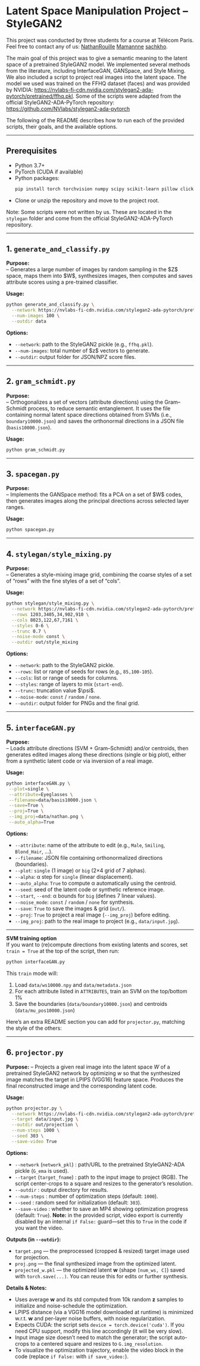 

# Latent Space Manipulation Project – StyleGAN2

This project was conducted by three students for a course at Télécom Paris. Feel free to contact any of us: [NathanRouille](https://github.com/NathanRouille) [Mamannne](https://github.com/Mamannne) [sachkho](https://github.com/sachkho/sachkho).

The main goal of this project was to give a semantic meaning to the latent space of a pretrained StyleGAN2 model. We implemented several methods from the literature, including InterfaceGAN, GANSpace, and Style Mixing. We also included a script to project real images into the latent space. The model we used was trained on the FFHQ dataset (faces) and was provided by NVIDIA: https://nvlabs-fi-cdn.nvidia.com/stylegan2-ada-pytorch/pretrained/ffhq.pkl. Some of the scripts were adapted from the official StyleGAN2-ADA-PyTorch repository: https://github.com/NVlabs/stylegan2-ada-pytorch

The following of the README describes how to run each of the provided scripts, their goals, and the available options.

---

## Prerequisites 

- Python 3.7+
- PyTorch (CUDA if available)
- Python packages:
  ```bash
  pip install torch torchvision numpy scipy scikit-learn pillow click
  ```
* Clone or unzip the repository and move to the project root.

Note: Some scripts were not written by us. These are located in the `stylegan` folder and come from the official StyleGAN2-ADA-PyTorch repository.

---

## 1. `generate_and_classify.py`

**Purpose:**  
– Generates a large number of images by random sampling in the \$Z\$ space, maps them into \$W\$, synthesizes images, then computes and saves attribute scores using a pre-trained classifier.

**Usage:**

```bash
python generate_and_classify.py \
  --network https://nvlabs-fi-cdn.nvidia.com/stylegan2-ada-pytorch/pretrained/ffhq.pkl \
  --num-images 100 \
  --outdir data
```

**Options:**

* `--network`: path to the StyleGAN2 pickle (e.g., `ffhq.pkl`).
* `--num-images`: total number of \$z\$ vectors to generate.
* `--outdir`: output folder for JSON/NPZ score files.

---

## 2. `gram_schmidt.py`

**Purpose:**  
– Orthogonalizes a set of vectors (attribute directions) using the Gram–Schmidt process, to reduce semantic entanglement. It uses the file containing normal latent space directions obtained from SVMs (i.e., `boundary10000.json`) and saves the orthonormal directions in a JSON file (`basis10000.json`).

**Usage:**

```bash
python gram_schmidt.py 
```

---

## 3. `spacegan.py`

**Purpose:**  
– Implements the GANSpace method: fits a PCA on a set of \$W\$ codes, then generates images along the principal directions across selected layer ranges.

**Usage:**

```bash
python spacegan.py 
```

---

## 4. `stylegan/style_mixing.py`

**Purpose:**  
– Generates a style-mixing image grid, combining the coarse styles of a set of “rows” with the fine styles of a set of “cols”.

**Usage:**

```bash
python stylegan/style_mixing.py \
  --network https://nvlabs-fi-cdn.nvidia.com/stylegan2-ada-pytorch/pretrained/ffhq.pkl \
  --rows 1203,3405,34,902,910 \
  --cols 8023,122,67,7161 \
  --styles 0-6 \
  --trunc 0.7 \
  --noise-mode const \
  --outdir out/style_mixing
```

**Options:**

* `--network`: path to the StyleGAN2 pickle.
* `--rows`: list or range of seeds for rows (e.g., `85,100-105`).
* `--cols`: list or range of seeds for columns.
* `--styles`: range of layers to mix (`start-end`).
* `--trunc`: truncation value \$\psi\$.
* `--noise-mode`: `const` / `random` / `none`.
* `--outdir`: output folder for PNGs and the final grid.

---

## 5. `interfaceGAN.py`

**Purpose:**  
– Loads attribute directions (SVM + Gram–Schmidt) and/or centroids, then generates edited images along these directions (single or big plot), either from a synthetic latent code or via inversion of a real image.

**Usage:**

```bash
python interfaceGAN.py \
 --plot=single \
 --attribute=Eyeglasses \
 --filename=data/basis10000.json \
 --save=True \
 --proj=True \
 --img_proj=data/nathan.png \
 --auto_alpha=True
```

**Options:**

* `--attribute`: name of the attribute to edit (e.g., `Male`, `Smiling`, `Blond_Hair`, …).
* `--filename`: JSON file containing orthonormalized directions (boundaries).
* `--plot`: `single` (1 image) or `big` (2×4 grid of 7 alphas).
* `--alpha`: α step for `single` (linear displacement).
* `--auto_alpha`: `True` to compute α automatically using the centroid.
* `--seed`: seed of the latent code or synthetic reference image.
* `--start`, `--end`: α bounds for `big` (defines 7 linear values).
* `--noise_mode`: `const` / `random` / `none` for synthesis.
* `--save`: `True` to save the images & grid (`out/`).
* `--proj`: `True` to project a real image (`--img_proj`) before editing.
* `--img_proj`: path to the real image to project (e.g., `data/input.jpg`).

---

**SVM training option**  
If you want to (re)compute directions from existing latents and scores, set `train = True` at the top of the script, then run:

```bash
python interfaceGAN.py
```

This `train` mode will:

1. Load `data/ws10000.npy` and `data/metadata.json`
2. For each attribute listed in `ATTRIBUTES`, train an SVM on the top/bottom 1%
3. Save the boundaries (`data/boundary10000.json`) and centroids (`data/mu_pos10000.json`)


Here’s an extra README section you can add for `projector.py`, matching the style of the others:

---

## 6. `projector.py`

**Purpose:**
– Projects a given real image into the latent space $W$ of a pretrained StyleGAN2 network by optimizing $w$ so that the synthesized image matches the target in LPIPS (VGG16) feature space. Produces the final reconstructed image and the corresponding latent code.

**Usage:**

```bash
python projector.py \
  --network https://nvlabs-fi-cdn.nvidia.com/stylegan2-ada-pytorch/pretrained/ffhq.pkl \
  --target data/input.jpg \
  --outdir out/projection \
  --num-steps 1000 \
  --seed 303 \
  --save-video True
```

**Options:**

* `--network` (`network_pkl`) : path/URL to the pretrained StyleGAN2-ADA pickle (`G_ema` is used).
* `--target` (`target_fname`) : path to the input image to project (RGB). The script center-crops to a square and resizes to the generator’s resolution.
* `--outdir` : output directory for results.
* `--num-steps` : number of optimization steps (default: `1000`).
* `--seed` : random seed for initialization (default: `303`).
* `--save-video` : whether to save an MP4 showing optimization progress (default: `True`).
  **Note:** in the provided script, video export is currently disabled by an internal `if False:` guard—set this to `True` in the code if you want the video.

**Outputs (in `--outdir`):**

* `target.png` — the preprocessed (cropped & resized) target image used for projection.
* `proj.png` — the final synthesized image from the optimized latent.
* `projected_w.pkl` — the optimized latent $\mathbf{w}$ (shape `[num_ws, C]`) saved with `torch.save(...)`. You can reuse this for edits or further synthesis.

**Details & Notes:**

* Uses average $\mathbf{w}$ and its std computed from 10k random $\mathbf{z}$ samples to initialize and noise-schedule the optimization.
* LPIPS distance (via a VGG16 model downloaded at runtime) is minimized w\.r.t. $\mathbf{w}$ and per-layer noise buffers, with noise regularization.
* Expects CUDA: the script sets `device = torch.device('cuda')`. If you need CPU support, modify this line accordingly (it will be very slow).
* Input image size doesn’t need to match the generator; the script auto-crops to a centered square and resizes to `G.img_resolution`.
* To visualize the optimization trajectory, enable the video block in the code (replace `if False:` with `if save_video:`).


